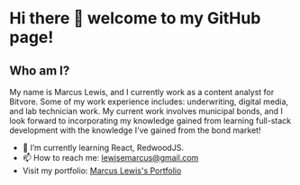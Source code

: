 # Hi there 👋 welcome to my GitHub page!

## Who am I?

My name is Marcus Lewis, and I currently work as a content analyst for Bitvore. Some of my work experience includes: underwriting, digital media, and lab technician work. My current work involves municipal bonds, and I look forward to incorporating my knowledge gained from learning full-stack development with the knowledge I've gained from the bond market!

- 🌱 I’m currently learning React, RedwoodJS.
- 📫 How to reach me: <lewisemarcus@gmail.com>
- Visit my portfolio: [Marcus Lewis's Portfolio](https://lewisemarcus.github.io/NewPortfolio/)
